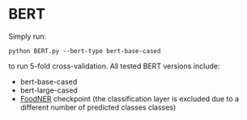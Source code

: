 # BERT

Simply run:
```commandline
python BERT.py --bert-type bert-base-cased
```
to run 5-fold cross-validation.
All tested BERT versions include:
* bert-base-cased
* bert-large-cased
* [FoodNER](https://github.com/ds4food/FoodNer/blob/master/FoodNER.ipynb) 
  checkpoint (the classification layer is excluded due to a different number 
  of predicted classes classes)
